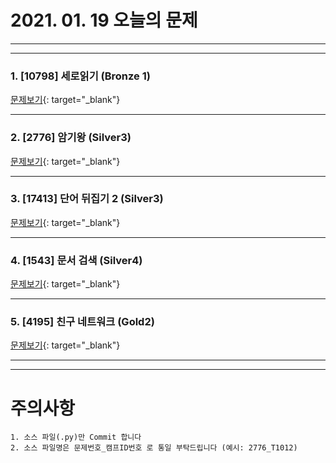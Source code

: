 # 2021. 01. 19 오늘의 문제
---
---
### 1. [10798] 세로읽기 (Bronze 1)
[문제보기](https://www.acmicpc.net/problem/10798){: target="_blank"}

***

### 2. [2776] 암기왕 (Silver3)
[문제보기](https://www.acmicpc.net/problem/2776){: target="_blank"}

***

### 3. [17413] 단어 뒤집기 2 (Silver3)
[문제보기](https://www.acmicpc.net/problem/17413){: target="_blank"}

***

### 4. [1543] 문서 검색 (Silver4)
[문제보기](https://www.acmicpc.net/problem/1543){: target="_blank"}

***

### 5. [4195] 친구 네트워크 (Gold2)
[문제보기](https://www.acmicpc.net/problem/4195){: target="_blank"}

---
---

# 주의사항

~~~
1. 소스 파일(.py)만 Commit 합니다
2. 소스 파일명은 문제번호_캠프ID번호 로 통일 부탁드립니다 (예시: 2776_T1012)
~~~
